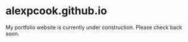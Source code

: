 # alexpcook.github.io

My portfolio website is currently under construction. Please check back soon.
